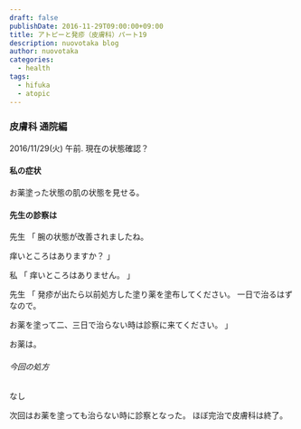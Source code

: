 ```yaml
---
draft: false
publishDate: 2016-11-29T09:00:00+09:00
title: アトピーと発疹（皮膚科）パート19
description: nuovotaka blog
author: nuovotaka
categories:
  - health
tags:
  - hifuka
  - atopic
---
```


### 皮膚科 通院編

2016/11/29(火) 午前.
現在の状態確認？

#### 私の症状

お薬塗った状態の肌の状態を見せる。

#### 先生の診察は

先生
「
腕の状態が改善されましたね。

痒いところはありますか？
」

私
「
痒いところはありません。
」

先生
「
発疹が出たら以前処方した塗り薬を塗布してください。
一日で治るはずなので。

お薬を塗って二、三日で治らない時は診察に来てください。
」

お薬は。

###### 今回の処方

なし

次回はお薬を塗っても治らない時に診察となった。
ほぼ完治で皮膚科は終了。
